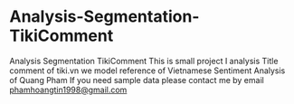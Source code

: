 # Analysis-Segmentation-TikiComment
Analysis Segmentation TikiComment
This is small project I analysis Title comment of tiki.vn 
we model reference of Vietnamese Sentiment Analysis of Quang Pham
If you need sample data please contact me by email phamhoangtin1998@gmail.com
